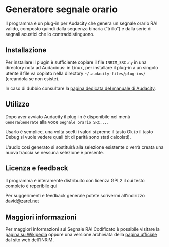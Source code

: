 # Generatore segnale orario

Il programma è un plug-in per Audacity che genera un segnale orario RAI valido, composto quindi dalla sequenza binaria (“trillo”) e dalla serie di segnali acustici che lo contraddistinguono.

## Installazione

Per installare il plugin è sufficiente copiare il file `INRIM_SRC.ny` in una directory nota ad Audacious: in Linux, per installare il plug-in a un singolo utente il file va copiato nella directory `~/.audacity-files/plug-ins/` (creandola se non esiste).

In caso di dubbio consultare la [pagina dedicata del manuale di Audacity](http://wiki.audacityteam.org/wiki/Download_Nyquist_Plugins#Installing_Plugins).

## Utilizzo

Dopo aver avviato Audacity il plug-in è disponibile nel menù `Genera`/`Generate` alla voce `Segnale orario SRC...`.

Usarlo è semplice, una volta scelti i valori si preme il tasto Ok (o il tasto Debug si vuole vedere quali bit di parità sono stati calcolati).

L'audio così generato si sostituirà alla selezione esistente o verrà creata una nuova traccia se nessuna selezione è presente.

## Licenza e feedback

Il programma è interamente distribuito con licenza GPL2 il cui testo completo è reperibile [qui](https://www.gnu.org/licenses/old-licenses/gpl-2.0.html)

Per suggerimenti e feedback generale potete scrivermi all'indirizzo <david@zarel.net>

## Maggiori informazioni

Per maggiori informazioni sul Segnale RAI Codificato è possibile visitare la [pagina su Wikipedia](https://it.wikipedia.org/wiki/Segnale_orario) oppure una versione archiviata della [pagina ufficiale](https://web.archive.org/web/20161223104950/http://www.inrim.it:80/res/tf/src_i.shtml) dal sito web dell'INRiM.
